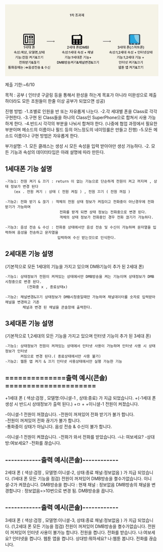 
![이미지](./image_report.JPG)

제출 기한:~6/10

목적 : 공부 
( 인터넷 구글링 등을 통해서 완성을 하는게 목표가 아니라 미완성으로 제출하더라도 모든 조원들이 한줄 이상 공부가 되었으면 성공)

진행 방법:
  -1.조별로 인원을 반 또는 자유롭게 나눈다.
  -2.각 세대별 폰을 Class로 각각 구현한다.
  -3.구현 된 Class들을 하나의 Class인 SuperPhone으로 합쳐서 사용 가능하게 한다.
  -4.반드시 각각의 부분을 나눠서 합쳐야 한다.
  (나중에 협업 과정에서 필요한 부분이며 메소드의 이름이나 필드 등의 어느정도의 네이밍룰은 만들고 진행)
  -5.모든 메소드 이름이나 구현 방법은 자유롭게 한다.
  
부가설명:
  -1. 모든 클래스는 생성 시 모든 속성을 입력 받아야만 생성 가능하다. 
  -2. 모든 기능과 속성의 데이터타입은 아래 설명에 따라 만든다.
  
  
  1세대폰 기능 설명
  -
    -기능1: 전원 켜기 & 끄기 : return 이 없는 기능으로 단순하게 전원이 켜고 꺼지며 , 상태 정보가 변경 된다
        (ex . 전원 켜기 : 상태 ( 전원 켜짐 ) , 전원 끄기 ( 전원 꺼짐 )
        
    -기능2: 전화 받기 & 끊기 : 객체의 전원 상태 정보가 켜짐이고 전화중이 아닌경우에 전화 받기가 가능하며 
                             전화를 받게 되면 상태 정보는 전화중으로 변경 된다.
                             객체의 상태 정보가 전화중인 경우 전화 끊기가 가능하다.
                           
    -기능3: 음성 전송 & 수신 : 전화중 상태에서만 음성 전송 및 수신이 가능하며 문자열을 입력하여 음성을 전송하고 문자열을
                            입력하여 수신 받는것으로 인식한다.
                           
   
   2세대폰 기능 설명
   -
   (기본적으로 모든 1세대의 기능을 가지고 있으며 DMB기능이 추가 된 2세대 폰)
   
    -기능1: 상태정보가 전원이 켜져있는 상태에서만 DMB방송을 켜는 기능이며 상태정보가 DMB 시청중으로 변경 된다.
              (전화중 x , 종료상태x)
   
    -기능2: 채널변경&끄기 상태정보가 DMB시청중일때만 가능하며 채널데이터를 숫자로 입력받아 채널을 변경하고 기존 
            채널과 변경 된 채널을 콘솔창에 출력한다.
   
   3세대폰 기능 설명
   -
   (기본적으로 1,2세대의 모든 기능을 가지고 있으며 인터넷 기능이 추가 된 3세대 폰)
   
    -기능1: 상태정보가 전원이 켜져있는 상태에서 인터넷 사용이 가능하며 인터넷 사용 시 상태정보가 인터넷 
           켜짐으로 변경 된다.( 종료상태에서만 사용 불가)
    -기능2: 웹툰 앱 켜기 & 끄기 인터넷 사용상태에서만 실행 가능한 기능
 
 ==============출력 예시(콘솔) =====================
 -

  +1세대 폰 ( 색상:검정 , 모델명:이니셜-1 , 상태:종료) 가 지급 되었습니다.
    +(-1세대 폰 생성 시 반드시 상태정보가 출력 된다.)
      +ㅁ
        +
 +이니셜-1 전원이 켜졌습니다.   
 
    
 -이니셜-1 전원이 꺼졌습니다. 
 -전원이 꺼져있어 전화 받기가 불가 합니다.             
 -전원이 꺼져있어 전화 끊기가 불가 합니다.           
 -통화중이 상태가 아닙니다. 음성 전송 & 수신이 불가 합니다.        
 
 -이니셜-1 전원이 켜졌습니다.
 -전화가 와서 전화를 받았습니다.
 -나: 여보세요?
 -상대방:여보세요?
 -전화를 끊습니다.
 
 
------------출력 예시(콘솔)------------
 -
 
 2세대 폰 ( 색상:검정 , 모델명:이니셜-2, 상태:종료  채널:정보없음 ) 가 지급 되었습니다. (1세대 폰 모든 기능을 점검)
 전원이 꺼져있어 DMB방송을 켤수가없습니다. 
 이니셜-2가 켜졌습니다.
 DMB방송을 켭니다 : 현재 채널 : 정보없음 
 DMB방송의 채널을 변경합니다 : 정보없음=>10번으로 변경 됨.
 DMB방송을 끕니다.
 
 
------------출력 예시(콘솔)------------
 -
 
 3세대 폰 ( 색상:검정 , 모델명:이니셜-3, 상태:종료  채널:정보없음 ) 가 지급 되었습니다. (1,2세대 폰 모든 기능을 점검)
 전원이 꺼져있어 DMB방송을 켤수가없습니다. 
 전원이 꺼져있어 인터넷 사용이 불가능 합니다.
 전원을 켭니다.
 전화를 받습니다.
 나:여보세요?
 인터넷을 켭니다.
 웹툰 앱을 켭니다.
 상대방:뭐하세요?
 나:웹툰 봅니다.
 전화를 끊습니다.
 
 
 
 
 
 
 
 
 

 
 
  
